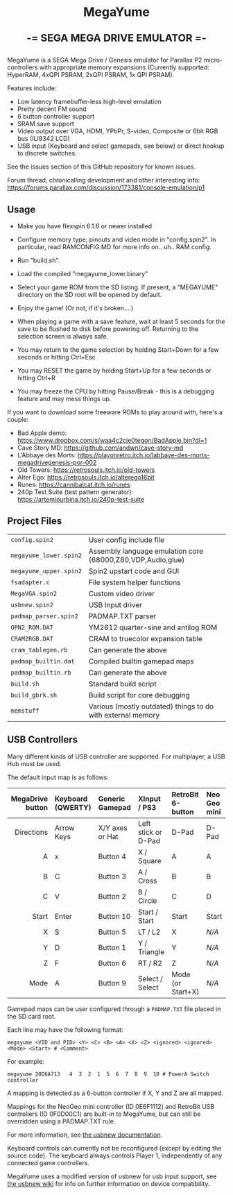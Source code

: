 <h1 align="center">MegaYume
<p>
<sub>-= SEGA MEGA DRIVE EMULATOR =-</sub>
</p>
</h1>

MegaYume is a SEGA Mega Drive / Genesis emulator for
Parallax P2 micro-controllers with appropriate memory expansions
(Currently supported: HyperRAM, 4xQPI PSRAM, 2xQPI PSRAM, 1x QPI PSRAM).

Features include:
  - Low latency framebuffer-less high-level emulation
  - Pretty decent FM sound
  - 6 button controller support
  - SRAM save support
  - Video output over VGA, HDMI, YPbPr, S-video, Composite or 6bit RGB bus (ILI9342 LCD)
  - USB input (Keyboard and select gamepads, see below) or direct hookup to discrete switches.

See the issues section of this GitHub repository for known issues.


Forum thread, chronicalling development and other interesting info: https://forums.parallax.com/discussion/173381/console-emulation/p1


## Usage

- Make you have flexspin 6.1.6 or newer installed

- Configure memory type, pinouts and video mode in "config.spin2".
  In particular, read RAMCONFIG.MD for more info on.. uh.. RAM config.
  
- Run "build.sh".

- Load the compiled "megayume_lower.binary"

- Select your game ROM from the SD listing. If present, a "MEGAYUME" directory
  on the SD root will be opened by default.

- Enjoy the game! (Or not, if it's broken....)

- When playing a game with a save feature,
  wait at least 5 seconds for the save to be flushed to disk before powering off.
  Returning to the selection screen is always safe.

- You may return to the game selection by holding Start+Down for a few seconds or hitting Ctrl+Esc
- You may RESET the game by holding Start+Up for a few seconds or hitting Ctrl+R
- You may freeze the CPU by hitting Pause/Break - this is a debugging feature and may mess things up.


If you want to download some freeware ROMs to play around with, here's a couple:

 - Bad Apple demo: https://www.dropbox.com/s/waa4c2cje0tegon/BadApple.bin?dl=1
 - Cave Story MD: https://github.com/andwn/cave-story-md
 - L'Abbaye des Morts: https://playonretro.itch.io/labbaye-des-morts-megadrivegenesis-por-002
 - Old Towers: https://retrosouls.itch.io/old-towers
 - Alter Ego: https://retrosouls.itch.io/alterego16bit
 - Runes: https://cannibalcat.itch.io/runes
 - 240p Test Suite (test pattern generator): https://artemiourbina.itch.io/240p-test-suite

## Project Files

|||
|-|-|
|`config.spin2`|User config include file|
|`megayume_lower.spin2`|Assembly language emulation core (68000,Z80,VDP,Audio,glue)|
|`megayume_upper.spin2`|Spin2 upstart code and GUI|
|`fsadapter.c`|File system helper functions|
|`MegaVGA.spin2`|Custom video driver|
|`usbnew.spin2`|USB Input driver|
|`padmap_parser.spin2`|PADMAP.TXT parser|
|`OPN2_ROM.DAT`|YM2612 quarter-sine and antilog ROM|
|`CRAM2RGB.DAT`|CRAM to truecolor expansion table|
|`cram_tablegen.rb`|Can generate the above|
|`padmap_builtin.dat`|Compiled builtin gamepad maps|
|`padmap_builtin.rb`|Can generate the above|
|`build.sh`|Standard build script|
|`build_gbrk.sh`|Build script for core debugging|
|`memstuff`|Various (mostly outdated) things to do with external memory|

## USB Controllers

Many different kinds of USB controller are supported. For multiplayer, a USB Hub must be used.

The default input map is as follows:

|MegaDrive button|Keyboard (QWERTY)|Generic Gamepad|XInput / PS3       |RetroBit 6-button|Neo Geo mini     |
|---------------:|:----------------|:--------------|:------------------|:----------------|:----------------|
|Directions      |Arrow Keys       |X/Y axes or Hat|Left stick or D-Pad|D-Pad            |D-Pad            |
|A               |x                |Button 4       |X / Square         |A                |A                |
|B               |C                |Button 3       |A / Cross          |B                |B                |
|C               |V                |Button 2       |B / Circle         |C                |D                |
|Start           |Enter            |Button 10      |Start / Start      |Start            |Start            |
|X               |S                |Button 5       |LT / L2            |X                |_N/A_            |
|Y               |D                |Button 1       |Y / Triangle       |Y                |_N/A_            |
|Z               |F                |Button 6       |RT / R2            |Z                |_N/A_            |
|Mode            |A                |Button 9       |Select / Select    |Mode (or Start+X)|_N/A_            |


Gamepad maps can be user configured through a `PADMAP.TXT` file placed in the SD card root.

Each line may have the following format:
```
megayume <VID and PID> <Y> <C> <B> <A> <X> <Z> <ignored> <ignored> <Mode> <Start> # <Comment>
```

For example:
```
megayume 20D6A713   4  3  2  1  5  6  7  8  9  10 # PowerA Switch controller
```

A mapping is detected as a 6-button controller if X, Y and Z are all mapped.

Mappings for the NeoGeo mini controller (ID 0E6F1112) and RetroBit USB controllers (ID 0F0D00C1) are built-in to MegaYume, but can still be overridden using a PADMAP.TXT rule.

For more information, see [the usbnew documentation](https://github.com/Wuerfel21/usbnew/wiki/PADMAP.TXT-Format-and-the-reference-gamepad).

Keyboard controls can currently not be reconfigured (except by editing the source code). The keyboard always controls Player 1, independently of any connected game controllers.

MegaYume uses a modified version of usbnew for usb input support, see [the usbnew wiki](https://github.com/Wuerfel21/usbnew/wiki) for info on further information on device compatibility.

